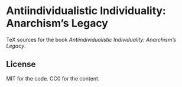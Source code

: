 # Antiindividualistic Individuality: Anarchism’s Legacy

TeX sources for the book _Antiindividualistic Individuality: Anarchism’s Legacy_.

## License

MIT for the code. CC0 for the content.
